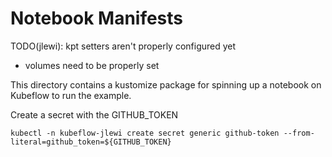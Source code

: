 # Notebook Manifests

TODO(jlewi): kpt setters aren't properly configured yet
  * volumes need to be properly set

This directory contains a kustomize package for spinning up
a notebook on Kubeflow to run the example.

Create a secret with the GITHUB_TOKEN

```
kubectl -n kubeflow-jlewi create secret generic github-token --from-literal=github_token=${GITHUB_TOKEN}
```

